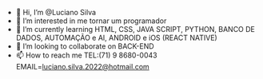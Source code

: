- 👋 Hi, I’m @Luciano Silva
- 👀 I’m interested in  me tornar um programador 
- 🌱 I’m currently learning HTML, CSS, JAVA SCRIPT, PYTHON, BANCO DE DADOS, AUTOMAÇÃO e AI, ANDROID e iOS (REACT NATIVE)
- 💞️ I’m looking to collaborate on  BACK-END
- 📫 How to reach me  TEL:(71) 9 8680-0043 EMAIL=luciano.silva.2022@hotmail.com

<!---
LucianoSilva2020/LucianoSilva2020 is a ✨ special ✨ repository because its `README.md` (this file) appears on your GitHub profile.
You can click the Preview link to take a look at your changes.
--->
